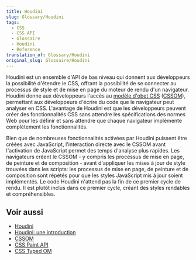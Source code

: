 ```yaml
---
title: Houdini
slug: Glossary/Houdini
tags:
  - CSS
  - CSS API
  - Glossaire
  - Houdini
  - Reference
translation_of: Glossary/Houdini
original_slug: Glossaire/Houdini
---
```

Houdini est un ensemble d'API de bas niveau qui donnent aux développeurs la possibilité d'étendre le CSS, offrant la possibilité de se connecter au processus de style et de mise en page du moteur de rendu d'un navigateur. Houdini donne aux développeurs l'accès au [modèle d'obet CSS](/fr/docs/Web/API/CSS_Object_Model) ([CSSOM](/fr/docs/Glossary/CSSOM)), permettant aux développeurs d'écrire du code que le navigateur peut analyser en CSS. L'avantage de Houdini est que les développeurs peuvent créer des fonctionnalités CSS sans attendre les spécifications des normes Web pour les définir et sans attendre que chaque navigateur implémente complètement les fonctionnalités.

Bien que de nombreuses fonctionnalités activées par Houdini puissent être créées avec JavaScript, l'interaction directe avec le CSSOM avant l'activation de JavaScript permet des temps d'analyse plus rapides. Les navigateurs créent le CSSOM - y compris les processus de mise en page, de peinture et de composition - avant d'appliquer les mises à jour de style trouvées dans les scripts: les processus de mise en page, de peinture et de composition sont répétés pour que les styles JavaScript mis à jour soient implémentés. Le code Houdini n'attend pas la fin de ce premier cycle de rendu. Il est plutôt inclus dans ce premier cycle, créant des styles rendables et compréhensibles.

## Voir aussi

- [Houdini](/fr/docs/Web/Houdini)
- [Houdini: une introduction](/fr/docs/Web/Houdini/learn)
- [CSSOM](/fr/docs/Web/API/CSS_Object_Model)
- [CSS Paint API](/fr/docs/Web/API/CSS_Painting_API)
- [CSS Typed OM](/fr/docs/Web/CSS_Typed_OM)
